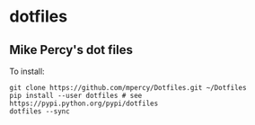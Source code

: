 # dotfiles

## Mike Percy's dot files

To install:

```
git clone https://github.com/mpercy/Dotfiles.git ~/Dotfiles
pip install --user dotfiles # see https://pypi.python.org/pypi/dotfiles
dotfiles --sync
```
